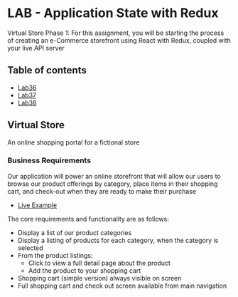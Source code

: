 # LAB - Application State with Redux

Virtual Store Phase 1: For this assignment, you will be starting the process of creating an e-Commerce storefront using React with Redux, coupled with your live API server

## Table of contents

- [Lab36](./labs/lab36.md)
- [Lab37](./labs/lab37.md)
- [Lab38](./labs/lab38.md)

## Virtual Store

An online shopping portal for a fictional store

### Business Requirements

Our application will power an online storefront that will allow our users to browse our product offerings by category, place items in their shopping cart, and check-out when they are ready to make their purchase

- [Live Example](https://virtual-web-store.netlify.app/)

The core requirements and functionality are as follows:

- Display a list of our product categories
- Display a listing of products for each category, when the category is selected
- From the product listings:
  - Click to view a full detail page about the product
  - Add the product to your shopping cart
- Shopping cart (simple version) always visible on screen
- Full shopping cart and check out screen available from main navigation
